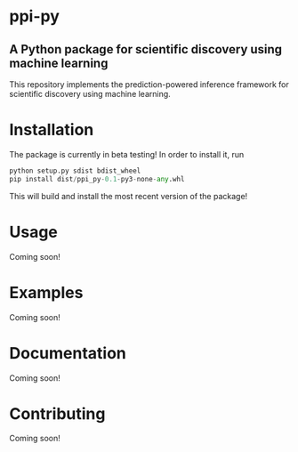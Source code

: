# ppi-py
## A Python package for scientific discovery using machine learning

This repository implements the prediction-powered inference framework for scientific discovery using machine learning. 

# Installation
The package is currently in beta testing! In order to install it, run 
```python
python setup.py sdist bdist_wheel
pip install dist/ppi_py-0.1-py3-none-any.whl
```
This will build and install the most recent version of the package!

# Usage
Coming soon!

# Examples
Coming soon!

# Documentation
Coming soon!

# Contributing
Coming soon!
